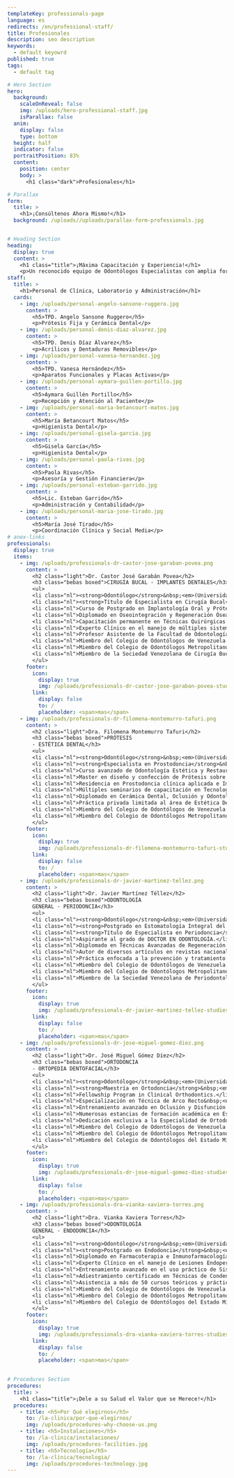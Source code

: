 ```yaml
---
templateKey: professionals-page
language: es
redirects: /en/professional-staff/
title: Profesionales
description: seo description
keywords:
  - default keyowrd
published: true
tags:
  - default tag

# Hero Section
hero:
  background:
    scaleOnReveal: false
    img: /uploads/hero-professional-staff.jpg
    isParallax: false
  anim:
    display: false
    type: bottom
  height: half
  indicator: false
  portraitPosition: 83%
  content:
    position: center
    body: >
      <h1 class="dark">Profesionales</h1>

# Parallax
form:
  title: >
    <h1>¡Consúltenos Ahora Mismo!</h1>
  background: /uploads//uploads/parallax-form-professionals.jpg


# Heading Section
heading:
  display: true
  content: >
    <h1 class="title">¡Máxima Capacitación y Experiencia!</h1>
    <p>Un reconocido equipo de Odontólogos Especialistas con amplia formación académica de cuarto nivel, larga trayectoria asistencial y sólido liderazgo en la profesión; plenamente identificado con la excelencia y óptima calidad de servicio.</p>
staff:
  title: >
    <h1>Personal de Clínica, Laboratorio y Administración</h1>
  cards:
    - img: /uploads/personal-angelo-sansone-ruggero.jpg
      content: >
        <h5>TPD. Angelo Sansone Ruggero</h5>
        <p>Prótesis Fija y Cerámica Dental</p>
    - img: /uploads/personal-denis-diaz-alvarez.jpg
      content: >
        <h5>TPD. Denis Díaz Álvarez</h5>
        <p>Acrílicos y Dentaduras Removibles</p>
    - img: /uploads/personal-vanesa-hernandez.jpg
      content: >
        <h5>TPD. Vanesa Hernández</h5>
        <p>Aparatos Funcionales y Placas Activas</p>
    - img: /uploads/personal-aymara-guillen-portillo.jpg
      content: >
        <h5>Aymara Guillén Portillo</h5>
        <p>Recepción y Atención al Paciente</p>
    - img: /uploads/personal-maria-betancourt-matos.jpg
      content: >
        <h5>María Betancourt Matos</h5>
        <p>Higienista Dental</p>
    - img: /uploads/personal-gisela-garcia.jpg
      content: >
        <h5>Gisela García</h5>
        <p>Higienista Dental</p>
    - img: /uploads/personal-paola-rivas.jpg
      content: >
        <h5>Paola Rivas</h5>
        <p>Asesoría y Gestión Financiera</p>
    - img: /uploads/personal-esteban-garrido.jpg
      content: >
        <h5>Lic. Esteban Garrido</h5>
        <p>Administración y Contabilidad</p>
    - img: /uploads/personal-maria-jose-tirado.jpg
      content: >
        <h5>María José Tirado</h5>
        <p>Coordinación Clínica y Social Media</p>
# anex-links
professionals:
  display: true
  items:
    - img: /uploads/professionals-dr-castor-jose-garaban-povea.png
      content: >
        <h2 class="light">Dr. Castor José Garabán Povea</h2>
        <h3 class="bebas boxed">CIRUGÍA BUCAL - IMPLANTES DENTALES</h3>
        <ul>
        <li class="nl"><strong>Odontólogo</strong>&nbsp;<em>(Universidad Central de Venezuela, 1994)</em>.</li>
        <li class="nl"><strong>Título de Especialista en Cirugía Bucal</strong>&nbsp;<em>(Universidad Central de Venezuela, 2006)</em>.</li>
        <li class="nl">Curso de Postgrado en Implantología Oral y Prótesis sobre Implantes.</li>
        <li class="nl">Diplomado en Oseointegración y Regeneración Ósea Periimplantaria.</li>
        <li class="nl">Capacitación permanente en Técnicas Quirúrgicas Conservadoras y Microinvasivas.</li>
        <li class="nl">Experto Clínico en el manejo de múltiples sistemas de Implantología Oral Avanzada.</li>
        <li class="nl">Profesor Asistente de la Facultad de Odontología, U.C.V.</li>
        <li class="nl">Miembro del Colegio de Odontólogos de Venezuela.</li>
        <li class="nl">Miembro del Colegio de Odontólogos Metropolitano.</li>
        <li class="nl">Miembro de la Sociedad Venezolana de Cirugía Buco-Maxilofacial&nbsp;<em>(S.V.C.B.M.F.)</em>.</li>
        </ul>
      footer:
        icon:
          display: true
          img: /uploads/professionals-dr-castor-jose-garaban-povea-studies.jpg
        link:
          display: false
          to: /
          placeholder: <span>mas</span>
    - img: /uploads/professionals-dr-filomena-montemurro-tafuri.png
      content: >
        <h2 class="light">Dra. Filomena Montemurro Tafuri</h2>
        <h3 class="bebas boxed">PRÓTESIS
        - ESTÉTICA DENTAL</h3>
        <ul>
        <li class="nl"><strong>Odontólogo</strong>&nbsp;<em>(Universidad Santa María, 2001)</em>.</li>
        <li class="nl"><strong>Especialista en Prostodoncia</strong>&nbsp;<em>(Collegio dei Docenti di Odontoiatria, Italia, 2003).</em></li>
        <li class="nl">Curso avanzado de Odontología Estética y Restauradora&nbsp;<em>(U.S.M., 2004).</em></li>
        <li class="nl">Master en diseño y confección de Prótesis sobre Implantes.</li>
        <li class="nl">Residencia en Prostodoncia clínica aplicada e Implantología.</li>
        <li class="nl">Múltiples seminarios de capacitación en Tecnologías CAD-CAM y Diseño de Sonrisa.</li>
        <li class="nl">Diplomado en Cerámica Dental, Oclusión y Odontología Operatoria.</li>
        <li class="nl">Práctica privada limitada al área de Estética Dental, Prótesis y Rehabilitación Oral.</li>
        <li class="nl">Miembro del Colegio de Odontólogos de Venezuela.</li>
        <li class="nl">Miembro del Colegio de Odontólogos Metropolitano.</li>
        </ul>
      footer:
        icon:
          display: true
          img: /uploads/professionals-dr-filomena-montemurro-tafuri-studies.jpg
        link:
          display: false
          to: /
          placeholder: <span>mas</span>
    - img: /uploads/professionals-dr-javier-martinez-tellez.png
      content: >
        <h2 class="light">Dr. Javier Martínez Téllez</h2>
        <h3 class="bebas boxed">ODONTOLOGÍA
        GENERAL - PERIODONCIA</h3>
        <ul>
        <li class="nl"><strong>Odontólogo</strong>&nbsp;<em>(Universidad Central de Venezuela, 2000).</em></li>
        <li class="nl"><strong>Postgrado en Estomatología Integral del Adulto</strong>&nbsp;<em>(Universidad Santa María, 2004).</em></li>
        <li class="nl"><strong>Título de Especialista en Periodoncia</strong>&nbsp;<em>(Universidad Central de Venezuela, 2014).</em></li>
        <li class="nl">Aspirante al grado de DOCTOR EN ODONTOLOGÍA.</li>
        <li class="nl">Diplomado en Técnicas Avanzadas de Regeneración Tisular Guiada.</li>
        <li class="nl">Autor de diversos artículos en revistas nacionales e internacionales.</li>
        <li class="nl">Práctica enfocada a la prevención y tratamiento de la Patología Periodontal.</li>
        <li class="nl">Miembro del Colegio de Odontólogos de Venezuela.</li>
        <li class="nl">Miembro del Colegio de Odontólogos Metropolitano.</li>
        <li class="nl">Miembro de la Sociedad Venezolana de Periodontología.</li>
        </ul>
      footer:
        icon:
          display: true
          img: /uploads/professionals-dr-javier-martinez-tellez-studies.jpg
        link:
          display: false
          to: /
          placeholder: <span>mas</span>
    - img: /uploads/professionals-dr-jose-miguel-gomez-diez.png
      content: >
        <h2 class="light">Dr. José Miguel Gómez Díez</h2>
        <h3 class="bebas boxed">ORTODONCIA
        - ORTOPEDIA DENTOFACIAL</h3>
        <ul>
        <li class="nl"><strong>Odontólogo</strong>&nbsp;<em>(Universidad Central de Venezuela, 1996).</em></li>
        <li class="nl"><strong>Maestría en Ortodoncia</strong>&nbsp;<em>(Universidad Autónoma de Tamaulipas, México, 2003).</em></li>
        <li class="nl">Fellowship Program in Clinical Orthodontics.</li>
        <li class="nl">Especialización en Técnica de Arco Recto&nbsp;<em>(Straight Wire System).</em></li>
        <li class="nl">Entrenamiento avanzado en Oclusión y Disfunción Craneomandibular.</li>
        <li class="nl">Numerosas estancias de formación académica en España, México y USA.</li>
        <li class="nl">Dedicación exclusiva a la Especialidad de Ortodoncia y Ortopedia Dentofacial.</li>
        <li class="nl">Miembro del Colegio de Odontólogos de Venezuela.</li>
        <li class="nl">Miembro del Colegio de Odontólogos Metropolitano.</li>
        <li class="nl">Miembro del Colegio de Odontólogos del Estado Miranda.</li>
        </ul>
      footer:
        icon:
          display: true
          img: /uploads/professionals-dr-jose-miguel-gomez-diez-studies.jpg
        link:
          display: false
          to: /
          placeholder: <span>mas</span>
    - img: /uploads/professionals-dra-vianka-xaviera-torres.png
      content: >
        <h2 class="light">Dra. Vianka Xaviera Torres</h2>
        <h3 class="bebas boxed">ODONTOLOGÍA
        GENERAL - ENDODONCIA</h3>
        <ul>
        <li class="nl"><strong>Odontólogo</strong>&nbsp;<em>(Universidad Central de Venezuela, 2000).</em></li>
        <li class="nl"><strong>Postgrado en Endodoncia</strong>&nbsp;<em>(Universidad Autónoma de Tamaulipas, México, 2003)</em>.</li>
        <li class="nl">Diplomado en Farmacoterapia e Inmunofarmacología.</li>
        <li class="nl">Experto Clínico en el manejo de Lesiones Endoperiodontales y Endoprotésicas.</li>
        <li class="nl">Entrenamiento avanzado en el uso práctico de Sistemas Rotatorios de Níquel-Titanio.</li>
        <li class="nl">Adiestramiento certificado en Técnicas de Condensación y Obturación Termoplástica.</li>
        <li class="nl">Asistencia a más de 50 cursos teóricos y prácticos de la Especialidad.</li>
        <li class="nl">Miembro del Colegio de Odontólogos de Venezuela.</li>
        <li class="nl">Miembro del Colegio de Odontólogos Metropolitano.</li>
        <li class="nl">Miembro del Colegio de Odontólogos del Estado Miranda.</li>
        </ul>
      footer:
        icon:
          display: true
          img: /uploads/professionals-dra-vianka-xaviera-torres-studies.jpg
        link:
          display: false
          to: /
          placeholder: <span>mas</span>
              

# Procedures Section
procedures:
  title: >
    <h1 class="title">¡Dele a su Salud el Valor que se Merece!</h1>
  procedures:
    - title: <h5>Por Qué elegirnos</h5>
      to: /la-clinica/por-que-elegirnos/
      img: /uploads/procedures-why-choose-us.png
    - title: <h5>Instalaciones</h5>
      to: /la-clinica/instalaciones/
      img: /uploads/procedures-facilities.jpg
    - title: <h5>Tecnología</h5>
      to: /la-clinica/tecnologia/
      img: /uploads/procedures-technology.jpg
---
```

